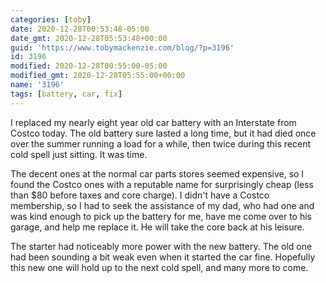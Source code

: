 ```yaml
---
categories: [toby]
date: 2020-12-28T00:53:48-05:00
date_gmt: 2020-12-28T05:53:48+00:00
guid: 'https://www.tobymackenzie.com/blog/?p=3196'
id: 3196
modified: 2020-12-28T00:55:00-05:00
modified_gmt: 2020-12-28T05:55:00+00:00
name: '3196'
tags: [battery, car, fix]
---
```


I replaced my nearly eight year old car battery with an Interstate from Costco today.<!--more-->  The old battery sure lasted a long time, but it had died once over the summer running a load for a while, then twice during this recent cold spell just sitting.  It was time.

The decent ones at the normal car parts stores seemed expensive, so I found the Costco ones with a reputable name for surprisingly cheap (less than $80 before taxes and core charge).  I didn't have a Costco membership, so I had to seek the assistance of my dad, who had one and was kind enough to pick up the battery for me, have me come over to his garage, and help me replace it.  He will take the core back at his leisure.

The starter had noticeably more power with the new battery.  The old one had been sounding a bit weak even when it started the car fine.  Hopefully this new one will hold up to the next cold spell, and many more to come.

